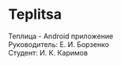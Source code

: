 # Teplitsa
Теплица - Android приложение<br>
Руководитель:  Е. И. Борзенко <br>
Cтудент:       И. К. Каримов <br>
